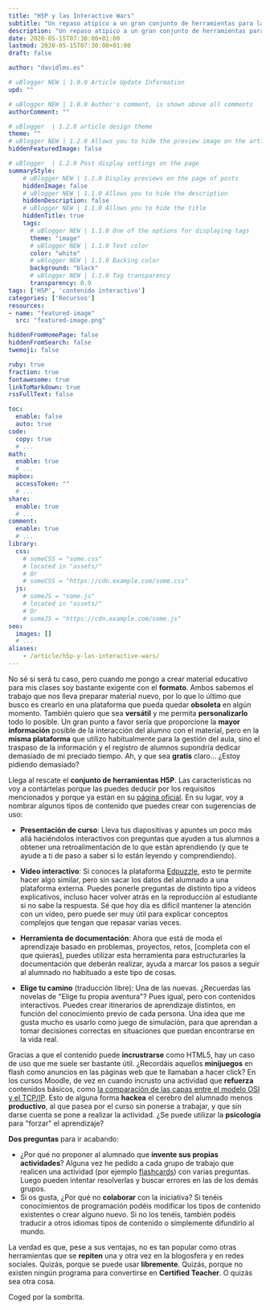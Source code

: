 ```yaml
---
title: "H5P y las Interactive Wars"
subtitle: "Un repaso atípico a un gran conjunto de herramientas para la creación de contenido interactivo"
description: "Un repaso atípico a un gran conjunto de herramientas para la creación de contenido interactivo"
date: 2020-05-15T07:30:00+01:00
lastmod: 2020-05-15T07:30:00+01:00
draft: false

author: "davidlms.es"

# uBlogger NEW | 1.0.0 Article Update Information
upd: ""

# uBlogger NEW | 1.0.0 Author's comment, is shown above all comments
authorComment: ""

# uBlogger  | 1.2.0 article design theme
theme: ""
# uBlogger NEW | 1.2.0 Allows you to hide the preview image on the article page
hiddenFeaturedImage: false

# uBlogger  | 1.2.0 Post display settings on the page
summaryStyle:
    # uBlogger NEW | 1.1.0 Display previews on the page of posts
    hiddenImage: false
    # uBlogger NEW | 1.1.0 Allows you to hide the description
    hiddenDescription: false
    # uBlogger NEW | 1.1.0 Allows you to hide the title
    hiddenTitle: true
    tags:
      # uBlogger NEW | 1.1.0 One of the options for displaying tags
      theme: "image"
      # uBlogger NEW | 1.1.0 Text color
      color: "white"
      # uBlogger NEW | 1.1.0 Backing color
      background: "black"
      # uBlogger NEW | 1.1.0 Tag transparency
      transparency: 0.9
tags: ['H5P', 'contenido interactivo']
categories: ['Recursos']
resources:
- name: "featured-image"
  src: "featured-image.png"

hiddenFromHomePage: false
hiddenFromSearch: false
twemoji: false

ruby: true
fraction: true
fontawesome: true
linkToMarkdown: true
rssFullText: false

toc:
  enable: false
  auto: true
code:
  copy: true
  # ...
math:
  enable: true
  # ...
mapbox:
  accessToken: ""
  # ...
share:
  enable: true
  # ...
comment:
  enable: true
  # ...
library:
  css:
    # someCSS = "some.css"
    # located in "assets/"
    # Or
    # someCSS = "https://cdn.example.com/some.css"
  js:
    # someJS = "some.js"
    # located in "assets/"
    # Or
    # someJS = "https://cdn.example.com/some.js"
seo:
  images: []
  # ...
aliases:
    - /article/h5p-y-las-interactive-wars/
---
```



No sé si será tu caso, pero cuando me pongo a crear material educativo para mis clases soy bastante exigente con el **formato**. Ambos sabemos el trabajo que nos lleva preparar material nuevo, por lo que lo último que busco es crearlo en una plataforma que pueda quedar **obsoleta** en algún momento. También quiero que sea **versátil** y me permita **personalizarlo** todo lo posible. Un gran punto a favor sería que proporcione la **mayor información** posible de la interacción del alumno con el material, pero en la **misma plataforma** que utilizo habitualmente para la gestión del aula, sino el traspaso de la información y el registro de alumnos supondría dedicar demasiado de mi preciado tiempo. Ah, y que sea **gratis** claro... ¿Estoy pidiendo demasiado?

Llega al rescate el **conjunto de herramientas H5P**. Las características no voy a contártelas porque las puedes deducir por los requisitos mencionados y porque ya están en su [página oficial](https://h5p.org/). En su lugar, voy a nombrar algunos tipos de contenido que puedes crear con sugerencias de uso:

- **Presentación de curso**: Lleva tus diapositivas y apuntes un poco más allá haciéndolos interactivos con preguntas que ayuden a tus alumnos a obtener una retroalimentación de lo que están aprendiendo (y que te ayude a ti de paso a saber si lo están leyendo y comprendiendo).

- **Vídeo interactivo**: Si conoces la plataforma [Edpuzzle](https://edpuzzle.com/), esto te permite hacer algo similar, pero sin sacar los datos del alumnado a una plataforma externa. Puedes ponerle preguntas de distinto tipo a vídeos explicativos, incluso hacer volver atrás en la reproducción al estudiante si no sabe la respuesta. Sé que hoy día es difícil mantener la atención con un vídeo, pero puede ser muy útil para explicar conceptos complejos que tengan que repasar varias veces.

- **Herramienta de documentación**: Ahora que está de moda el aprendizaje basado en problemas, proyectos, retos, [completa con el que quieras], puedes utilizar esta herramienta para estructurarles la documentación que deberán realizar, ayuda a marcar los pasos a seguir al alumnado no habituado a este tipo de cosas.

- **Elige tu camino** (traducción libre): Una de las nuevas. ¿Recuerdas las novelas de "Elige tu propia aventura"? Pues igual, pero con contenidos interactivos. Puedes crear itinerarios de aprendizaje distintos, en función del conocimiento previo de cada persona. Una idea que me gusta mucho es usarlo como juego de simulación, para que aprendan a tomar decisiones correctas en situaciones que puedan encontrarse en la vida real.

Gracias a que el contenido puede **incrustrarse** como HTML5, hay un caso de uso que me suele ser bastante útil. ¿Recordáis aquellos **minijuegos** en flash como anuncios en las páginas web que te llamaban a hacer click? En los cursos Moodle, de vez en cuando incrusto una actividad que **refuerza** contenidos básicos, como [la comparación de las capas entre el modelo OSI y el TCP/IP](https://h5p.org/h5p/embed/166274). Esto de alguna forma **hackea** el cerebro del alumnado menos **productivo**, al que pasea por el curso sin ponerse a trabajar, y que sin darse cuenta se pone a realizar la actividad. ¿Se puede utilizar la **psicología** para "forzar" el aprendizaje?


**Dos preguntas** para ir acabando:

- ¿Por qué no proponer al alumnado que **invente sus propias actividades**? Alguna vez he pedido a cada grupo de trabajo que realicen una actividad (por ejemplo [flashcards](https://h5p.org/flashcards)) con varias preguntas. Luego pueden intentar resolverlas y buscar errores en las de los demás grupos.
- Si os gusta, ¿Por qué no **colaborar** con la iniciativa? Si tenéis conocimientos de programación podéis modificar los tipos de contenido existentes o crear alguno nuevo. Si no los tenéis, también podéis traducir a otros idiomas tipos de contenido o simplemente difundirlo al mundo.

La verdad es que, pese a sus ventajas, no es tan popular como otras herramientas que se **repiten** una y otra vez en la blogosfera y en redes sociales. Quizás, porque se puede usar **libremente**. Quizás, porque no existen ningún programa para convertirse en **Certified Teacher**. O quizás sea otra cosa.

Coged por la sombrita.
